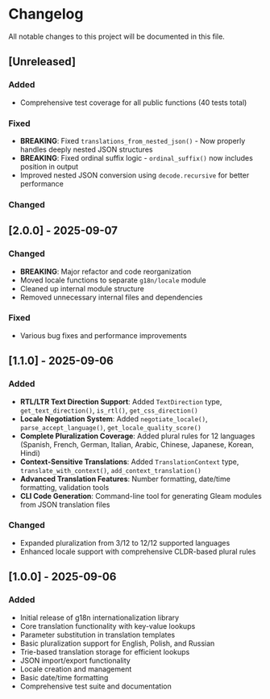# Changelog

All notable changes to this project will be documented in this file.

## [Unreleased]

### Added

- Comprehensive test coverage for all public functions (40 tests total)

### Fixed

- **BREAKING**: Fixed `translations_from_nested_json()` - Now properly handles deeply nested JSON structures
- **BREAKING**: Fixed ordinal suffix logic - `ordinal_suffix()` now includes position in output
- Improved nested JSON conversion using `decode.recursive` for better performance

### Changed

## [2.0.0] - 2025-09-07

### Changed

- **BREAKING**: Major refactor and code reorganization
- Moved locale functions to separate `g18n/locale` module
- Cleaned up internal module structure
- Removed unnecessary internal files and dependencies

### Fixed

- Various bug fixes and performance improvements

## [1.1.0] - 2025-09-06

### Added

- **RTL/LTR Text Direction Support**: Added `TextDirection` type, `get_text_direction()`, `is_rtl()`, `get_css_direction()`
- **Locale Negotiation System**: Added `negotiate_locale()`, `parse_accept_language()`, `get_locale_quality_score()`
- **Complete Pluralization Coverage**: Added plural rules for 12 languages (Spanish, French, German, Italian, Arabic, Chinese, Japanese, Korean, Hindi)
- **Context-Sensitive Translations**: Added `TranslationContext` type, `translate_with_context()`, `add_context_translation()`
- **Advanced Translation Features**: Number formatting, date/time formatting, validation tools
- **CLI Code Generation**: Command-line tool for generating Gleam modules from JSON translation files

### Changed

- Expanded pluralization from 3/12 to 12/12 supported languages
- Enhanced locale support with comprehensive CLDR-based plural rules

## [1.0.0] - 2025-09-06

### Added

- Initial release of g18n internationalization library
- Core translation functionality with key-value lookups
- Parameter substitution in translation templates
- Basic pluralization support for English, Polish, and Russian
- Trie-based translation storage for efficient lookups
- JSON import/export functionality
- Locale creation and management
- Basic date/time formatting
- Comprehensive test suite and documentation
